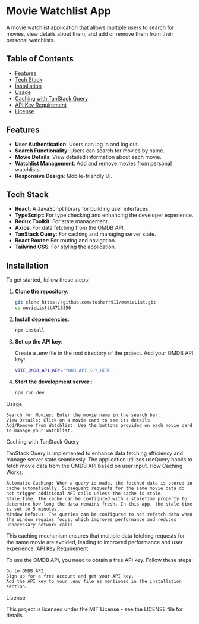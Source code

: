 # Movie Watchlist App

A movie watchlist application that allows multiple users to search for movies, view details about them, and add or remove them from their personal watchlists.

## Table of Contents

- [Features](#features)
- [Tech Stack](#tech-stack)
- [Installation](#installation)
- [Usage](#usage)
- [Caching with TanStack Query](#caching-with-tanstack-query)
- [API Key Requirement](#api-key-requirement)
- [License](#license)

## Features

- **User Authentication**: Users can log in and log out.
- **Search Functionality**: Users can search for movies by name.
- **Movie Details**: View detailed information about each movie.
- **Watchlist Management**: Add and remove movies from personal watchlists.
- **Responsive Design**: Mobile-friendly UI.

## Tech Stack

- **React**: A JavaScript library for building user interfaces.
- **TypeScript**: For type checking and enhancing the developer experience.
- **Redux Toolkit**: For state management.
- **Axios**: For data fetching from the OMDB API.
- **TanStack Query**: For caching and managing server state.
- **React Router**: For routing and navigation.
- **Tailwind CSS**: For styling the application.

## Installation

To get started, follow these steps:

1. **Clone the repository**:

   ```bash
   git clone https://github.com/tusharr911/movieList.git
   cd movieListtt4715356

   ```

2. **Install dependencies**:

   ```bash
   npm install
   ```

3. **Set up the API key**:

   Create a .env file in the root directory of the project.
   Add your OMDB API key:

   ```bash
   VITE_OMDB_API_KEY='YOUR_API_KEY_HERE'
   ```

4. **Start the development server:**:
   ```bash
   npm run dev
   ```

Usage

    Search for Movies: Enter the movie name in the search bar.
    View Details: Click on a movie card to see its details.
    Add/Remove from Watchlist: Use the buttons provided on each movie card to manage your watchlist.

Caching with TanStack Query

TanStack Query is implemented to enhance data fetching efficiency and manage server state seamlessly. The application utilizes useQuery hooks to fetch movie data from the OMDB API based on user input.
How Caching Works:

    Automatic Caching: When a query is made, the fetched data is stored in cache automatically. Subsequent requests for the same movie data do not trigger additional API calls unless the cache is stale.
    Stale Time: The cache can be configured with a staleTime property to determine how long the data remains fresh. In this app, the stale time is set to 5 minutes.
    Window Refocus: The queries can be configured to not refetch data when the window regains focus, which improves performance and reduces unnecessary network calls.

This caching mechanism ensures that multiple data fetching requests for the same movie are avoided, leading to improved performance and user experience.
API Key Requirement

To use the OMDB API, you need to obtain a free API key. Follow these steps:

    Go to OMDB API.
    Sign up for a free account and get your API key.
    Add the API key to your .env file as mentioned in the installation section.

License

This project is licensed under the MIT License - see the LICENSE file for details.
